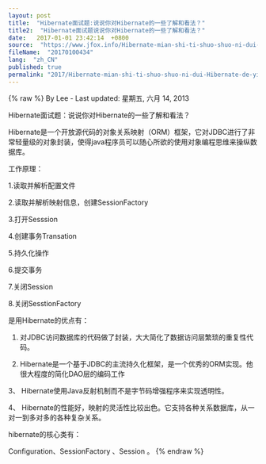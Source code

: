 ```yaml
---
layout: post
title:  "Hibernate面试题:说说你对Hibernate的一些了解和看法？"
title2:  "Hibernate面试题说说你对Hibernate的一些了解和看法？"
date:   2017-01-01 23:42:14  +0800
source:  "https://www.jfox.info/Hibernate-mian-shi-ti-shuo-shuo-ni-dui-Hibernate-de-yi-xie-liao-jie-he-kan-fa.html"
fileName:  "20170100434"
lang:  "zh_CN"
published: true
permalink: "2017/Hibernate-mian-shi-ti-shuo-shuo-ni-dui-Hibernate-de-yi-xie-liao-jie-he-kan-fa.html"
---
```

{% raw %}
By Lee - Last updated: 星期五, 六月 14, 2013

Hibernate面试题：说说你对Hibernate的一些了解和看法？

Hibernate是一个开放源代码的对象关系映射（ORM）框架，它对JDBC进行了非常轻量级的对象封装，使得java程序员可以随心所欲的使用对象编程思维来操纵数据库。

工作原理：

1.读取并解析配置文件

2.读取并解析映射信息，创建SessionFactory

3.打开Sesssion

4.创建事务Transation

5.持久化操作

6.提交事务

7.关闭Session

8.关闭SesstionFactory

是用Hibernate的优点有：

1. 对JDBC访问数据库的代码做了封装，大大简化了数据访问层繁琐的重复性代码。

2. Hibernate是一个基于JDBC的主流持久化框架，是一个优秀的ORM实现。他很大程度的简化DAO层的编码工作

3、 Hibernate使用Java反射机制而不是字节码增强程序来实现透明性。

4、 Hibernate的性能好，映射的灵活性比较出色。它支持各种关系数据库，从一对一到多对多的各种复杂关系。

hibernate的核心类有：

Configuration、SessionFactory 、Session 。
{% endraw %}
